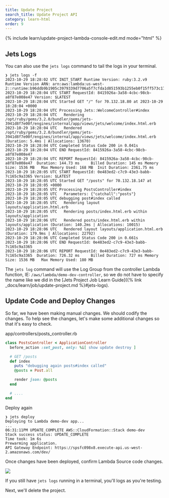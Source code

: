 ```yaml
---
title: Update Project
search_title: Update Project API
category: learn-html
order: 9
---
```


{% include learn/update-project-lambda-console-edit.md mode="html" %}

## Jets Logs

You can also use the `jets logs` command to tail the logs in your terminal.

    ❯ jets logs -f
    2023-10-29 18:28:02 UTC INIT_START Runtime Version: ruby:3.2.v9 Runtime Version ARN: arn:aws:lambda:us-west-2::runtime:b96ddb9b1905c3979339d7706a5f7cfda1d851593b1255eb0f15ff573c17fd28
    2023-10-29 18:28:04 UTC START RequestId: 8415926a-3a58-4cbc-98cb-a8f87e008e47 Version: $LATEST
    2023-10-29 18:28:04 UTC Started GET "/" for 70.132.18.80 at 2023-10-29 18:28:04 +0000
    2023-10-29 18:28:04 UTC Processing Jets::WelcomeController#index
    2023-10-29 18:28:04 UTC   Rendering /opt/ruby/gems/3.2.0/bundler/gems/jets-3941d8f7e00f/engines/internal/app/views/jets/welcome/index.html.erb
    2023-10-29 18:28:04 UTC   Rendered /opt/ruby/gems/3.2.0/bundler/gems/jets-3941d8f7e00f/engines/internal/app/views/jets/welcome/index.html.erb (Duration: 5.4ms | Allocations: 13670)
    2023-10-29 18:28:04 UTC Completed Status Code 200 in 0.041s
    2023-10-29 18:28:04 UTC END RequestId: 8415926a-3a58-4cbc-98cb-a8f87e008e47
    2023-10-29 18:28:04 UTC REPORT RequestId: 8415926a-3a58-4cbc-98cb-a8f87e008e47  Duration: 144.73 ms     Billed Duration: 145 ms Memory Size: 1536 MB   Max Memory Used: 168 MB  Init Duration: 2361.75 ms
    2023-10-29 18:28:05 UTC START RequestId: 0e483ed2-c7c9-43e3-babb-7c165c9a3365 Version: $LATEST
    2023-10-29 18:28:05 UTC Started GET "/posts" for 70.132.18.147 at 2023-10-29 18:28:05 +0000
    2023-10-29 18:28:05 UTC Processing PostsController#index
    2023-10-29 18:28:05 UTC   Parameters: {"catchall":"posts"}
    2023-10-29 18:28:05 UTC debugging post#index called
    2023-10-29 18:28:05 UTC   Rendering layout layouts/application.html.erb
    2023-10-29 18:28:05 UTC   Rendering posts/index.html.erb within layouts/application
    2023-10-29 18:28:06 UTC   Rendered posts/index.html.erb within layouts/application (Duration: 140.2ms | Allocations: 10015)
    2023-10-29 18:28:06 UTC   Rendered layout layouts/application.html.erb (Duration: 179.9ms | Allocations: 22792)
    2023-10-29 18:28:06 UTC Completed Status Code 200 in 0.661s
    2023-10-29 18:28:06 UTC END RequestId: 0e483ed2-c7c9-43e3-babb-7c165c9a3365
    2023-10-29 18:28:06 UTC REPORT RequestId: 0e483ed2-c7c9-43e3-babb-7c165c9a3365  Duration: 726.32 ms     Billed Duration: 727 ms Memory Size: 1536 MB   Max Memory Used: 180 MB

The `jets log` command will use the Log Group from the controller Lambda function, IE: `/aws/lambda/demo-dev-controller`, so we do not have to specify the name like we did in the [Jets Project Job Learn Guide]({% link _docs/learn/job/update-project.md %}#jets-logs).

## Update Code and Deploy Changes

So far, we have been making manual changes. We should codify the changes. To help see the changes, let's make some additional changes so that it's easy to check.

app/controllers/posts_controller.rb

```ruby
class PostsController < ApplicationController
  before_action :set_post, only: %i[ show update destroy ]

  # GET /posts
  def index
    puts "debugging again posts#index called"
    @posts = Post.all

    render json: @posts
  end

  # ....
end
```

Deploy again

    ❯ jets deploy
    Deploying to Lambda demo-dev app...
    ...
    06:31:11PM UPDATE_COMPLETE AWS::CloudFormation::Stack demo-dev
    Stack success status: UPDATE_COMPLETE
    Time took: 1m 6s
    Prewarming application.
    API Gateway Endpoint: https://spsfc098x8.execute-api.us-west-2.amazonaws.com/dev/

Once changes have been deployed, confirm Lambda Source code changes.

![](https://img.boltops.com/tools/jets/learn/html/update-project-confirm-lambda-changes.png)

If you still have `jets logs` running in a terminal, you'll logs as you're testing.

Next, we'll delete the project.
